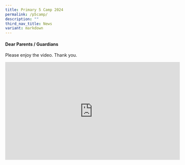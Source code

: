 ```yaml
---
title: Primary 5 Camp 2024
permalink: /p5camp/
description: ""
third_nav_title: News
variant: markdown
---
```

#### Dear Parents / Guardians 

Please enjoy the video. Thank you.
<iframe allowfullscreen="" allow="accelerometer; autoplay; clipboard-write; encrypted-media; gyroscope; picture-in-picture; web-share" frameborder="0" title="YouTube video player" src="https://www.youtube.com/embed/fpqdR8sV_jk?si=DmR0K4B-WKetadiz" height="315" width="560"></iframe>